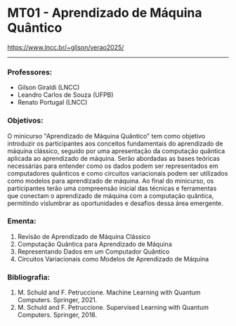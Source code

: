 # MT01 - Aprendizado de Máquina Quântico


https://www.lncc.br/~gilson/verao2025/

---

### Professores:
- Gilson Giraldi (LNCC)
- Leandro Carlos de Souza (UFPB)
- Renato Portugal (LNCC)

### Objetivos: 
O minicurso "Aprendizado de Máquina Quântico" tem como objetivo introduzir os participantes aos conceitos fundamentais do aprendizado de máquina clássico, seguido por uma apresentação da computação quântica aplicada ao aprendizado de máquina. 
Serão abordadas as bases teóricas necessárias para entender como os dados podem ser representados em computadores quânticos e como circuitos variacionais podem ser utilizados como modelos para aprendizado de máquina. 
Ao final do minicurso, os participantes terão uma compreensão inicial das técnicas e ferramentas que conectam o aprendizado de máquina com a computação quântica, permitindo vislumbrar as oportunidades e desafios dessa área emergente.

### Ementa:
1. Revisão de Aprendizado de Máquina Clássico
2. Computação Quântica para Aprendizado de Máquina
3. Representando Dados em um Computador Quântico
4. Circuitos Variacionais como Modelos de Aprendizado de Máquina


### Bibliografia:
1. M. Schuld and F. Petruccione. Machine Learning with Quantum Computers. Springer, 2021.
2. M. Schuld and F. Petruccione. Supervised Learning with Quantum Computers. Springer, 2018.